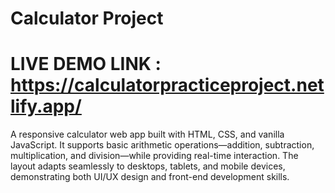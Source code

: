 # Calculator Project
# LIVE DEMO LINK : https://calculatorpracticeproject.netlify.app/

A responsive calculator web app built with HTML, CSS, and vanilla JavaScript. It supports basic arithmetic operations—addition, subtraction, multiplication, and division—while providing real-time interaction.
The layout adapts seamlessly to desktops, tablets, and mobile devices, demonstrating both UI/UX design and front-end development skills.

